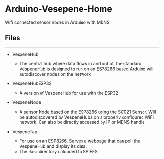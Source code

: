 # Arduino-Vesepene-Home
Wifi connected sensor nodes in Arduino with MDNS

## Files
---
* VespeneHub
  * The central hub where data flows in and out of, the standard VespeneHub is designed to run on an ESP8266 based Arduino will autodiscover nodes on the network

* VespeneHubESP32
  * A version of VespeneHub for use with the ESP32

* VespeneNode
  * A sensor Node based on the ESP8266 using the Si7021 Sensor. Will be autodiscovered by VespeneHubs on a properly configured WiFi network. Can also be directly accessed by IP or MDNS handle

* VespeneTap
  * For use on an ESP8266. Serves a webpage that can poll the VespeneHub and display its data.
  * The `data` directory uploaded to SPIFFS

